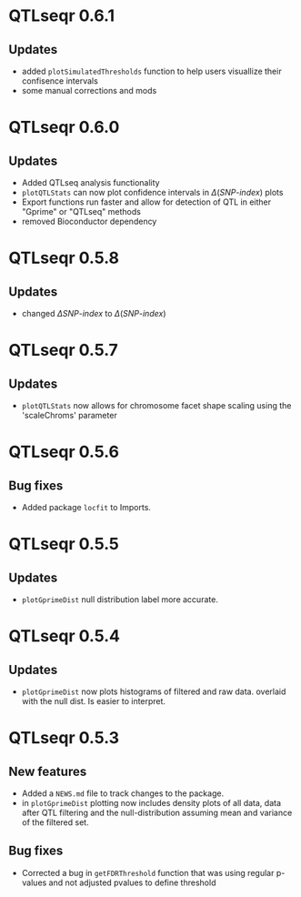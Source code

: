 # QTLseqr 0.6.1
## Updates
* added `plotSimulatedThresholds` function to help users visuallize their confisence intervals
* some manual corrections and mods

# QTLseqr 0.6.0
## Updates
* Added QTLseq analysis functionality
* `plotQTLStats` can now plot confidence intervals in $\Delta (SNP\text{-}index)$ plots
* Export functions run faster and allow for detection of QTL in either "Gprime" or "QTLseq" methods
* removed Bioconductor dependency

# QTLseqr 0.5.8
## Updates
* changed $\Delta SNP\text{-}index$ to $\Delta (SNP\text{-}index)$

# QTLseqr 0.5.7
## Updates
* `plotQTLStats` now allows for chromosome facet shape scaling using the 'scaleChroms' parameter

# QTLseqr 0.5.6
## Bug fixes
* Added package `locfit` to Imports. 

# QTLseqr 0.5.5
## Updates
* `plotGprimeDist` null distribution label more accurate.

# QTLseqr 0.5.4

## Updates
* `plotGprimeDist` now plots histograms of filtered and raw data. overlaid with the null dist. Is easier to interpret. 

# QTLseqr 0.5.3

## New features

* Added a `NEWS.md` file to track changes to the package.
* in `plotGprimeDist` plotting now includes density plots of all data, data after QTL filtering and the null-distribution assuming mean and variance of the filtered set.

## Bug fixes
* Corrected a bug in `getFDRThreshold` function that was using regular p-values and not adjusted pvalues to define threshold
